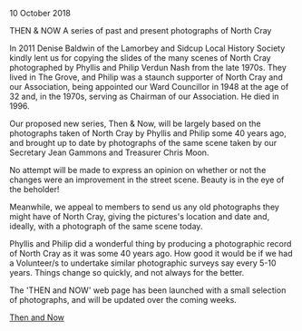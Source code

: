 10 October 2018

THEN & NOW A series of past and present photographs of North Cray

In 2011 Denise Baldwin of the Lamorbey and Sidcup Local History Society kindly lent us for copying the slides of the many scenes of North Cray photographed by Phyllis and Philip Verdun Nash from the late 1970s. They lived in The Grove, and Philip was a staunch supporter of North Cray and our Association, being appointed our Ward Councillor in 1948 at the age of 32 and, in the 1970s, serving as Chairman of our Association. He died in 1996.

Our proposed new series, Then & Now, will be largely based on the photographs taken of North Cray by Phyllis and Philip some 40 years ago, and brought up to date by photographs of the same scene taken by our Secretary Jean Gammons and Treasurer Chris Moon.

No attempt will be made to express an opinion on whether or not the changes were an improvement in the street scene. Beauty is in the eye of the beholder!

Meanwhile, we appeal to members to send us any old photographs they might have of North Cray, giving the pictures's location and date and, ideally, with a photograph of the same scene today.

Phyllis and Philip did a wonderful thing by producing a photographic record of North Cray as it was some 40 years ago. How good it would be if we had a Volunteer/s to undertake similar photographic surveys say every 5-10 years. Things change so quickly, and not always for the better.

The 'THEN and NOW' web page has been launched with a small selection of photographs, and will be updated over the coming weeks.

[Then and Now](http://www.northcrayresidents.org.uk/then_now.html)

